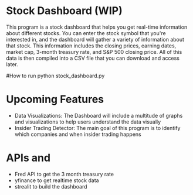 # Stock Dashboard (WIP)
This program is a stock dashboard that helps you get real-time information about different stocks. You can enter the stock symbol that you're interested in, and the dashboard will gather a variety of information about that stock. This information includes the closing prices, earning dates, market cap, 3-month treasury rate, and S&P 500 closing price. All of this data is then compiled into a CSV file that you can download and access later.

#How to run
python stock_dashboard.py

# Upcoming Features
- Data Visualizations: The Dashboard will include a multitude of graphs and visualizations to help users understand the data visually
- Insider Trading Detector: The main goal of this program is to identify which companies and when insider trading happens

# APIs and 
- Fred API to get the 3 month treasury rate
- yfinance to get realtime stock data
- strealit to build the dashboard
